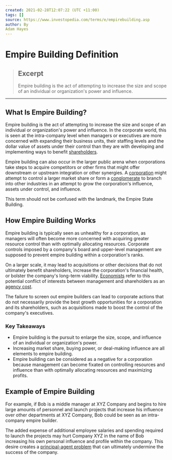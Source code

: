 ```yaml
---
created: 2021-02-28T12:07:22 (UTC +11:00)
tags: []
source: https://www.investopedia.com/terms/e/empirebuilding.asp
author: By
Adam Hayes
---
```


# Empire Building Definition

> ## Excerpt
> Empire building is the act of attempting to increase the size and scope of an individual or organization's power and influence.

---
## What Is Empire Building?

Empire building is the act of attempting to increase the size and scope of an individual or organization's power and influence. In the corporate world, this is seen at the intra-company level when managers or executives are more concerned with expanding their business units, their staffing levels and the dollar value of assets under their control than they are with developing and implementing ways to benefit [shareholders](https://www.investopedia.com/terms/s/shareholder.asp).

Empire building can also occur in the larger public arena when corporations take steps to acquire competitors or other firms that might offer downstream or upstream integration or other synergies. A [corporation](https://www.investopedia.com/terms/c/corporation.asp) might attempt to control a larger market share or form a [conglomerate](https://www.investopedia.com/terms/c/conglomerate.asp) to branch into other industries in an attempt to grow the corporation's influence, assets under control, and influence.

This term should not be confused with the landmark, the Empire State Building.

## How Empire Building Works

Empire building is typically seen as unhealthy for a corporation, as managers will often become more concerned with acquiring greater resource control than with optimally allocating resources. Corporate controls imposed by a company's board and upper-level management are supposed to prevent empire building within a corporation's ranks.

On a larger scale, it may lead to acquisitions or other decisions that do not ultimately benefit shareholders, increase the corporation's financial health, or bolster the company's long-term viability. [Economists](https://www.investopedia.com/terms/e/economist.asp) refer to this potential conflict of interests between management and shareholders as an [agency cost](https://www.investopedia.com/terms/a/agencycosts.asp).

The failure to screen out empire builders can lead to corporate actions that do not necessarily provide the best growth opportunities for a corporation and its shareholders, such as acquisitions made to boost the control of the company's executives.

### Key Takeaways

-   Empire building is the pursuit to enlarge the size, scope, and influence of an individual or organization's power.
-   Increasing market share, buying power, or deal-making influence are all elements to empire building.
-   Empire building can be considered as a negative for a corporation because management can become fixated on controlling resources and influence than with optimally allocating resources and maximizing profits.

## Example of Empire Building

For example, if Bob is a middle manager at XYZ Company and begins to hire large amounts of personnel and launch projects that increase his influence over other departments at XYZ Company, Bob could be seen as an intra-company empire builder.

The added expense of additional employee salaries and spending required to launch the projects may hurt Company XYZ in the name of Bob increasing his own personal influence and profile within the company. This desire creates a [principal-agent problem](https://www.investopedia.com/terms/p/principal-agent-problem.asp) that can ultimately undermine the success of the company.

